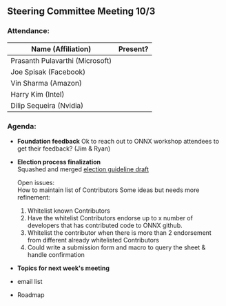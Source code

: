 ## Steering Committee Meeting 10/3

### Attendance:

| Name (Affiliation) | Present? |
| ------------------------------- | --- |
| Prasanth Pulavarthi (Microsoft) |  |
| Joe Spisak (Facebook)           |  |
| Vin Sharma (Amazon)             |  | 
| Harry Kim (Intel)               |  |
| Dilip Sequeira (Nvidia)         |  |

### Agenda:

* **Foundation feedback** 
  Ok to reach out to ONNX workshop attendees to get their feedback? (Jim & Ryan)
* **Election process finalization**  
  Squashed and merged [election guideline draft](https://github.com/onnx/steering-committee/blob/master/election-guidelines-draft.md)
  
  Open issues:  
  How to maintain list of Contributors
  Some ideas but needs more refinement: 
  1) Whitelist known Contributors
  2) Have the whitelist Contributors endorse up to x number of developers that has contributed code to ONNX github.
  3) Whitelist the contributor when there is more than 2 endorsement from different already whitelisted Contributors 
  3) Could write a submission form and macro to query the sheet & handle confirmation

* **Topics for next week's meeting**  
* email list
* Roadmap

